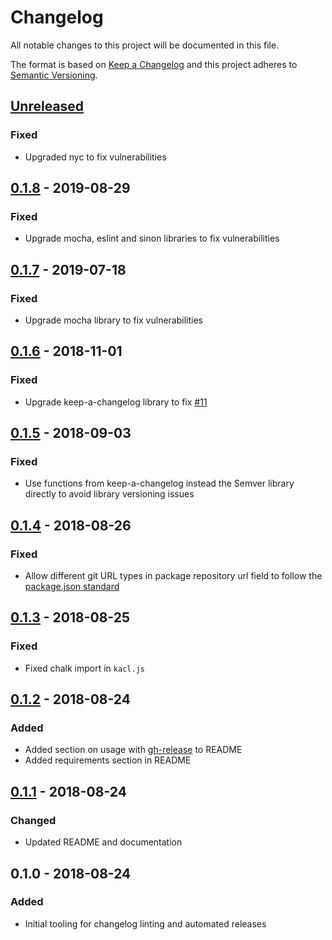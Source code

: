 # Changelog

All notable changes to this project will be documented in this file.

The format is based on [Keep a Changelog](http://keepachangelog.com/en/1.0.0/)
and this project adheres to [Semantic Versioning](http://semver.org/spec/v2.0.0.html).

## [Unreleased]

### Fixed
- Upgraded nyc to fix vulnerabilities

## [0.1.8] - 2019-08-29
### Fixed
- Upgrade mocha, eslint and sinon libraries to fix vulnerabilities

## [0.1.7] - 2019-07-18
### Fixed
- Upgrade mocha library to fix vulnerabilities

## [0.1.6] - 2018-11-01
### Fixed
- Upgrade keep-a-changelog library to fix [#11]

## [0.1.5] - 2018-09-03
### Fixed
- Use functions from keep-a-changelog instead the Semver library directly to avoid library versioning issues

## [0.1.4] - 2018-08-26
### Fixed
- Allow different git URL types in package repository url field to follow the [package.json standard](https://docs.npmjs.com/files/package.json#repository)

## [0.1.3] - 2018-08-25
### Fixed
- Fixed chalk import in `kacl.js`

## [0.1.2] - 2018-08-24
### Added
- Added section on usage with [gh-release](https://github.com/hypermodules/gh-release) to README
- Added requirements section in README

## [0.1.1] - 2018-08-24
### Changed
- Updated README and documentation

## 0.1.0 - 2018-08-24
### Added
- Initial tooling for changelog linting and automated releases

[#11]: https://github.com/brightcove/kacl/issues/11

[Unreleased]: https://github.com/brightcove/kacl/compare/v0.1.8...HEAD
[0.1.8]: https://github.com/brightcove/kacl/compare/v0.1.7...v0.1.8
[0.1.7]: https://github.com/brightcove/kacl/compare/v0.1.6...v0.1.7
[0.1.6]: https://github.com/brightcove/kacl/compare/v0.1.5...v0.1.6
[0.1.5]: https://github.com/brightcove/kacl/compare/v0.1.4...v0.1.5
[0.1.4]: https://github.com/brightcove/kacl/compare/v0.1.3...v0.1.4
[0.1.3]: https://github.com/brightcove/kacl/compare/v0.1.2...v0.1.3
[0.1.2]: https://github.com/brightcove/kacl/compare/v0.1.1...v0.1.2
[0.1.1]: https://github.com/brightcove/kacl/compare/v0.1.0...v0.1.1
